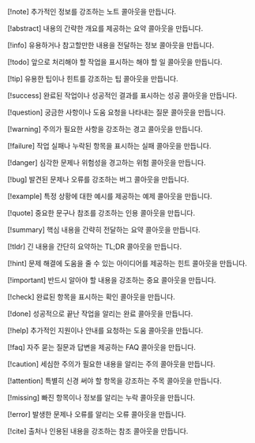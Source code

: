 [!note] 추가적인 정보를 강조하는 노트 콜아웃을 만듭니다.

[!abstract] 내용의 간략한 개요를 제공하는 요약 콜아웃을 만듭니다.

[!info] 유용하거나 참고할만한 내용을 전달하는 정보 콜아웃을 만듭니다.

[!todo] 앞으로 처리해야 할 작업을 표시하는 해야 할 일 콜아웃을 만듭니다.

[!tip] 유용한 팁이나 힌트를 강조하는 팁 콜아웃을 만듭니다.

[!success] 완료된 작업이나 성공적인 결과를 표시하는 성공 콜아웃을 만듭니다.

[!question] 궁금한 사항이나 도움 요청을 나타내는 질문 콜아웃을 만듭니다.

[!warning] 주의가 필요한 사항을 강조하는 경고 콜아웃을 만듭니다.

[!failure] 작업 실패나 누락된 항목을 표시하는 실패 콜아웃을 만듭니다.

[!danger] 심각한 문제나 위험성을 경고하는 위험 콜아웃을 만듭니다.

[!bug] 발견된 문제나 오류를 강조하는 버그 콜아웃을 만듭니다.

[!example] 특정 상황에 대한 예시를 제공하는 예제 콜아웃을 만듭니다.

[!quote] 중요한 문구나 참조를 강조하는 인용 콜아웃을 만듭니다.

[!summary] 핵심 내용을 간략히 전달하는 요약 콜아웃을 만듭니다.

[!tldr] 긴 내용을 간단히 요약하는 TL;DR 콜아웃을 만듭니다.

[!hint] 문제 해결에 도움을 줄 수 있는 아이디어를 제공하는 힌트 콜아웃을 만듭니다.

[!important] 반드시 알아야 할 내용을 강조하는 중요 콜아웃을 만듭니다.

[!check] 완료된 항목을 표시하는 확인 콜아웃을 만듭니다.

[!done] 성공적으로 끝난 작업을 알리는 완료 콜아웃을 만듭니다.

[!help] 추가적인 지원이나 안내를 요청하는 도움 콜아웃을 만듭니다.

[!faq] 자주 묻는 질문과 답변을 제공하는 FAQ 콜아웃을 만듭니다.

[!caution] 세심한 주의가 필요한 내용을 알리는 주의 콜아웃을 만듭니다.

[!attention] 특별히 신경 써야 할 항목을 강조하는 주목 콜아웃을 만듭니다.

[!missing] 빠진 항목이나 정보를 알리는 누락 콜아웃을 만듭니다.

[!error] 발생한 문제나 오류를 알리는 오류 콜아웃을 만듭니다.

[!cite] 출처나 인용된 내용을 강조하는 참조 콜아웃을 만듭니다.